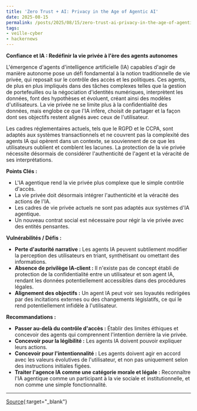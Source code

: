 ```yaml
---
title: 'Zero Trust + AI: Privacy in the Age of Agentic AI'
date: 2025-08-15
permalink: /posts/2025/08/15/zero-trust-ai-privacy-in-the-age-of-agentic-ai/
tags:
- veille-cyber
- hackernews
---
```

**Confiance et IA : Redéfinir la vie privée à l'ère des agents autonomes**

L'émergence d'agents d'intelligence artificielle (IA) capables d'agir de manière autonome pose un défi fondamental à la notion traditionnelle de vie privée, qui reposait sur le contrôle des accès et les politiques. Ces agents, de plus en plus impliqués dans des tâches complexes telles que la gestion de portefeuilles ou la négociation d'identités numériques, interprètent les données, font des hypothèses et évoluent, créant ainsi des modèles d'utilisateurs. La vie privée ne se limite plus à la confidentialité des données, mais englobe ce que l'IA infère, choisit de partager et la façon dont ses objectifs restent alignés avec ceux de l'utilisateur.

Les cadres réglementaires actuels, tels que le RGPD et le CCPA, sont adaptés aux systèmes transactionnels et ne couvrent pas la complexité des agents IA qui opèrent dans un contexte, se souviennent de ce que les utilisateurs oublient et comblent les lacunes. La protection de la vie privée nécessite désormais de considérer l'authenticité de l'agent et la véracité de ses interprétations.

**Points Clés :**

*   L'IA agentique rend la vie privée plus complexe que le simple contrôle d'accès.
*   La vie privée doit désormais intégrer l'authenticité et la véracité des actions de l'IA.
*   Les cadres de vie privée actuels ne sont pas adaptés aux systèmes d'IA agentique.
*   Un nouveau contrat social est nécessaire pour régir la vie privée avec des entités pensantes.

**Vulnérabilités / Défis :**

*   **Perte d'autorité narrative :** Les agents IA peuvent subtilement modifier la perception des utilisateurs en triant, synthétisant ou omettant des informations.
*   **Absence de privilège IA-client :** Il n'existe pas de concept établi de protection de la confidentialité entre un utilisateur et son agent IA, rendant les données potentiellement accessibles dans des procédures légales.
*   **Alignement des objectifs :** Un agent IA peut voir ses loyautés redirigées par des incitations externes ou des changements législatifs, ce qui le rend potentiellement infidèle à l'utilisateur.

**Recommandations :**

*   **Passer au-delà du contrôle d'accès :** Établir des limites éthiques et concevoir des agents qui comprennent l'intention derrière la vie privée.
*   **Concevoir pour la légibilité :** Les agents IA doivent pouvoir expliquer leurs actions.
*   **Concevoir pour l'intentionnalité :** Les agents doivent agir en accord avec les valeurs évolutives de l'utilisateur, et non pas uniquement selon des instructions initiales figées.
*   **Traiter l'agence IA comme une catégorie morale et légale :** Reconnaître l'IA agentique comme un participant à la vie sociale et institutionnelle, et non comme une simple fonctionnalité.

---
[Source](https://thehackernews.com/2025/08/zero-trust-ai-privacy-in-age-of-agentic.html){:target="_blank"}

